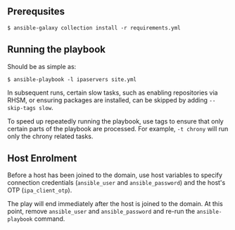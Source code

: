 ## Prerequsites

```
$ ansible-galaxy collection install -r requirements.yml
```

## Running the playbook

Should be as simple as:

```
$ ansible-playbook -l ipaservers site.yml
```

In subsequent runs, certain slow tasks, such as enabling repositories via RHSM,
or ensuring packages are installed, can be skipped by adding `--skip-tags
slow`.

To speed up repeatedly running the playbook, use tags to ensure that only
certain parts of the playbook are processed. For example, `-t chrony` will run
only the chrony related tasks.

## Host Enrolment

Before a host has been joined to the domain, use host variables to specify
connection credentials (`ansible_user` and `ansible_password`) and the host's
OTP (`ipa_client_otp`).

The play will end immediately after the host is joined to the domain. At this
point, remove `ansible_user` and `ansible_password` and re-run the
`ansible-playbook` command.
